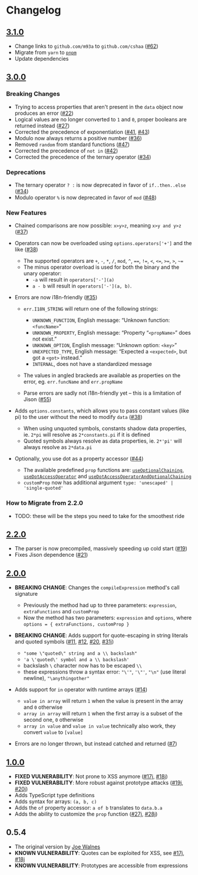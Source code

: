 # Changelog

## [3.1.0](https://github.com/cshaa/filtrex/releases/tag/v3.1.0)
 * Change links to `github.com/m93a` to `github.com/cshaa` ([#62](https://github.com/cshaa/filtrex/pull/62))
 * Migrate from `yarn` to [`pnpm`](https://pnpm.io/)
 * Update dependencies

## [3.0.0](https://github.com/cshaa/filtrex/releases/tag/v3.0.0)
### Breaking Changes
 * Trying to access properties that aren't present in the `data` object now produces an error ([#22](https://github.com/cshaa/filtrex/issues/22))
 * Logical values are no longer converted to `1` and `0`, proper booleans are returned instead ([#27](https://github.com/cshaa/filtrex/issues/27))
 * Corrected the precedence of exponentiation ([#41](https://github.com/cshaa/filtrex/issues/41), [#43](https://github.com/cshaa/filtrex/issues/43))
 * Modulo now always returns a positive number ([#36](https://github.com/cshaa/filtrex/issues/36))
 * Removed `random` from standard functions ([#47](https://github.com/cshaa/filtrex/issues/47))
 * Corrected the precedence of `not in` ([#42](https://github.com/cshaa/filtrex/issues/42))
 * Corrected the precedence of the ternary operator ([#34](https://github.com/cshaa/filtrex/issues/34#issuecomment-866426918))

 ### Deprecations
 * The ternary operator `? :` is now deprecated in favor of `if..then..else` ([#34](https://github.com/cshaa/filtrex/issues/34))
 * Modulo operator `%` is now deprecated in favor of `mod` ([#48](https://github.com/cshaa/filtrex/issues/48))

### New Features
 * Chained comparisons are now possible: `x>y>z`, meaning `x>y and y>z` ([#37](https://github.com/cshaa/filtrex/issues/37))

 * Operators can now be overloaded using `options.operators['+']` and the like ([#38](https://github.com/cshaa/filtrex/issues/30))
   * The supported operators are `+`, `-`, `*`, `/`, `mod`, `^`, `==`, `!=`, `<`, `<=`, `>=`, `>`, `~=`
   * The minus operator overload is used for both the binary and the unary operator:
     * `-a` will result in `operators['-'](a)`
     * `a - b` will result in `operators['-'](a, b)`.

 * Errors are now i18n-friendly ([#35](https://github.com/cshaa/filtrex/issues/35))
   * `err.I18N_STRING` will return one of the following strings:
     * `UNKNOWN_FUNCTION`, English message: “Unknown function: `<funcName>`”
     * `UNKNOWN_PROPERTY`, English message: “Property “`<propName>`” does not exist.”
     * `UNKNOWN_OPTION`, English message: “Unknown option: `<key>`”
     * `UNEXPECTED_TYPE`, English message: “Expected a `<expected>`, but got a `<got>` instead.”
     * `INTERNAL`, does not have a standardized message

   * The values in angled brackeds are available as properties on the error, eg. `err.funcName` and `err.propName`
   * Parse errors are sadly not i18n-friendly yet – this is a limitation of Jison ([#55](https://github.com/cshaa/filtrex/issues/55))

 * Adds `options.constants`, which allows you to pass constant values (like pi) to the user without the need to modify `data` ([#38](https://github.com/cshaa/filtrex/issues/38))
   * When using unquoted symbols, constants shadow data properties, ie. `2*pi` will resolve as `2*constants.pi` if it is defined
   * Quoted symbols always resolve as data properties, ie. `2*'pi'` will always resolve as `2*data.pi`

 * Optionally, you use dot as a property accessor ([#44](https://github.com/cshaa/filtrex/issues/44#issuecomment-925716818))
   * The available predefined `prop` functions are:  [`useOptionalChaining`](https://github.com/cshaa/filtrex/blob/0d371508b274f78931c990b9ebfa865c9a89b970/src/filtrex.mjs#L121), [`useDotAccessOperator`](https://github.com/cshaa/filtrex/blob/0d371508b274f78931c990b9ebfa865c9a89b970/src/filtrex.mjs#L149) and [`useDotAccessOperatorAndOptionalChaining`](https://github.com/cshaa/filtrex/blob/0d371508b274f78931c990b9ebfa865c9a89b970/src/filtrex.mjs#L189)
   * `customProp` now has additional argument `type: 'unescaped' | 'single-quoted'`

### How to Migrate from 2.2.0
 * TODO: these will be the steps you need to take for the smoothest ride

## [2.2.0](https://github.com/cshaa/filtrex/releases/tag/v2.2.0)
 * The parser is now precompiled, massively speeding up cold start ([#19](https://github.com/cshaa/filtrex/issues/19))
 * Fixes Jison dependence ([#21](https://github.com/cshaa/filtrex/issues/21))

## [2.0.0](https://github.com/cshaa/filtrex/releases/tag/v2.0.0)

 * **BREAKING CHANGE**: Changes the `compileExpression` method's call signature
   * Previously the method had up to three parameters: `expression`, `extraFunctions` and `customProp`
   * Now the method has two parameters: `expression` and `options`, where `options = { extraFunctions, customProp }`

 * **BREAKING CHANGE**: Adds support for quote-escaping in string literals and quoted symbols ([#11](https://github.com/cshaa/filtrex/issues/11), [#12](https://github.com/cshaa/filtrex/pull/12), [#20](https://github.com/cshaa/filtrex/issues/20), [#31j](https://github.com/joewalnes/filtrex/issues/31))
   * `"some \"quoted\" string and a \\ backslash"`
   * `'a \'quoted\' symbol and a \\ backslash'`
   * backslash `\` character now has to be escaped `\\`
   * these expressions throw a syntax error: `"\'"`, `'\"'`, `"\n"` (use literal newline), `"\anythingother"`

 * Adds support for `in` operator with runtime arrays ([#14](https://github.com/cshaa/filtrex/issues/14))
   *  `value in array` will return `1` when the value is present in the array and `0` otherwise
   *  `array in array` will return `1` when the first array is a subset of the second one, `0` otherwise
   *  `array in value` and `value in value` technically also work, they convert `value` to `[value]`
 
 * Errors are no longer thrown, but instead catched and returned ([#7](https://github.com/cshaa/filtrex/issues/7))


## [1.0.0](https://github.com/cshaa/filtrex/releases/tag/v1.0.0)
 * **FIXED VULNERABILITY**: Not prone to XSS anymore ([#17j](https://github.com/joewalnes/filtrex/issues/17), [#18j](https://github.com/joewalnes/filtrex/issues/18))
 * **FIXED VULNERABILITY**: More robust against prototype attacks ([#19j](https://github.com/joewalnes/filtrex/pull/19), [#20j](https://github.com/joewalnes/filtrex/pull/20))
 * Adds TypeScript type definitions
 * Adds syntax for arrays: `(a, b, c)`
 * Adds the `of` property accessor: `a of b` translates to `data.b.a`
 * Adds the ability to customize the `prop` function ([#27j](https://github.com/joewalnes/filtrex/issues/27), [#28j](https://github.com/joewalnes/filtrex/pull/28))

## 0.5.4
 * The original version by [Joe Walnes](https://github.com/joewalnes)
 * **KNOWN VULNERABILITY**: Quotes can be exploited for XSS, see [#17j](https://github.com/joewalnes/filtrex/issues/17), [#18j](https://github.com/joewalnes/filtrex/issues/18)
 * **KNOWN VULNERABILITY**: Prototypes are accessible from expressions
